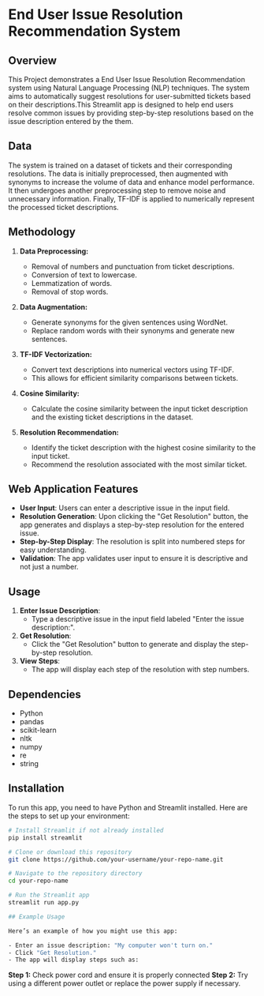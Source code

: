 # End User Issue Resolution Recommendation System

## Overview

This Project demonstrates a End User Issue Resolution Recommendation system using Natural Language Processing (NLP) techniques. The system aims to automatically suggest resolutions for user-submitted tickets based on their descriptions.This Streamlit app is designed to help end users resolve common issues by providing step-by-step resolutions based on the issue description entered by the them.

## Data

The system is trained on a dataset of tickets and their corresponding resolutions.  The data is initially preprocessed, then augmented with synonyms to increase the volume of data and enhance model performance. It then undergoes another preprocessing step to remove noise and unnecessary information. Finally, TF-IDF is applied to numerically represent the processed ticket descriptions.

## Methodology

1. **Data Preprocessing:**
    - Removal of numbers and punctuation from ticket descriptions.
    - Conversion of text to lowercase.
    - Lemmatization of words.
    - Removal of stop words.

2. **Data Augmentation:**
    - Generate synonyms for the given sentences using WordNet.
    - Replace random words with their synonyms and generate new sentences.

3. **TF-IDF Vectorization:**
    - Convert text descriptions into numerical vectors using TF-IDF.
    - This allows for efficient similarity comparisons between tickets.

4. **Cosine Similarity:**
    - Calculate the cosine similarity between the input ticket description and the existing ticket descriptions in the dataset.

5. **Resolution Recommendation:**
    - Identify the ticket description with the highest cosine similarity to the input ticket.
    - Recommend the resolution associated with the most similar ticket.

## Web Application Features

- **User Input**: Users can enter a descriptive issue in the input field.
- **Resolution Generation**: Upon clicking the "Get Resolution" button, the app generates and displays a step-by-step resolution for the entered issue.
- **Step-by-Step Display**: The resolution is split into numbered steps for easy understanding.
- **Validation**: The app validates user input to ensure it is descriptive and not just a number.

## Usage

1. **Enter Issue Description**:
   - Type a descriptive issue in the input field labeled "Enter the issue description:".
2. **Get Resolution**:
   - Click the "Get Resolution" button to generate and display the step-by-step resolution.
3. **View Steps**:
   - The app will display each step of the resolution with step numbers.

## Dependencies

- Python
- pandas
- scikit-learn
- nltk
- numpy
- re
- string

## Installation

To run this app, you need to have Python and Streamlit installed. Here are the steps to set up your environment:

```bash
# Install Streamlit if not already installed
pip install streamlit

# Clone or download this repository
git clone https://github.com/your-username/your-repo-name.git

# Navigate to the repository directory
cd your-repo-name

# Run the Streamlit app
streamlit run app.py

## Example Usage

Here’s an example of how you might use this app:

- Enter an issue description: "My computer won't turn on."
- Click "Get Resolution."
- The app will display steps such as:
  ```
  **Step 1:** Check power cord and ensure it is properly connected
  **Step 2:** Try using a different power outlet or replace the power supply if necessary.
  ```
